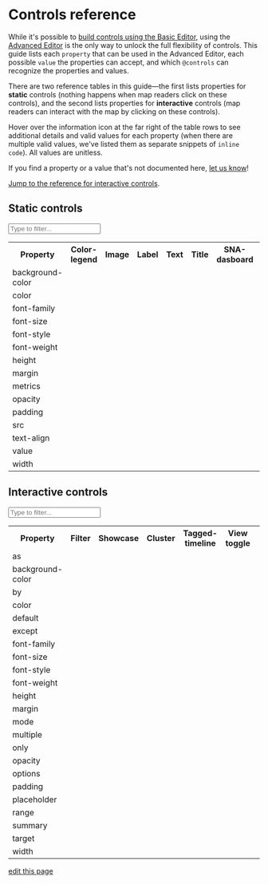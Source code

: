 # Controls reference

While it's possible to [build controls using the Basic Editor](/guides/controls.md#add-controls-through-the-basic-editor), using the [Advanced Editor](/overview/view-editors.md#advanced-editor) is the only way to unlock the full flexibility of controls. This guide lists each `property` that can be used in the Advanced Editor, each possible `value` the properties can accept, and which `@controls` can recognize the properties and values.

There are two reference tables in this guide—the first lists properties for **static** controls (nothing happens when map readers click on these controls), and the second lists properties for **interactive** controls (map readers can interact with the map by clicking on these controls).

Hover over the information icon <i class="fa fa-info-circle" data-placement="left" data-html="true" title="I ❤︎ information!"></i> at the far right of the table rows to see additional details and valid values for each property (when there are multiple valid values, we've listed them as separate snippets of `inline code`). All values are unitless.

If you find a property or a value that's not documented here, [let us know](mailto:support@kumu.io)!

[Jump to the reference for interactive controls](#interactive-controls).

<!-- TODO: document children properties -->

## Static controls

<input type="text" id="static-search-box" class="search-box" onkeyup="searchProperties('static')" placeholder="Type to filter...">

<table id="static-search-table" class="table borderless controls-reference">
  <tbody>
    <tr>
      <th class="text-left">Property</th>
      <th class="text-center">Color-legend</th>
      <th class="text-center">Image</th>
      <th class="text-center">Label</th>
      <th class="text-center">Text</th>
      <th class="text-center">Title</th>
      <th class="text-center">SNA-dasboard</th>
      <th class="text-center"></th>
    </tr>
    <tr>
      <td>background-color</td>
      <td><i class="fa fa-check"></i></td>
      <td><i class="fa fa-check"></i></td>
      <td><i class="fa fa-check"></i></td>
      <td><i class="fa fa-check"></i></td>
      <td><i class="fa fa-check"></i></td>
      <td><i class="fa fa-check"></i></td>
      <td><i class="fa fa-info-circle" data-placement="left" data-html="true" title="Defines background color of control
  <br><code>color</code>
  "</i></td>
    </tr>
    <tr>
      <td>color</td>
      <td><i class="fa fa-check"></i></td>
      <td></td>
      <td><i class="fa fa-check"></i></td>
      <td><i class="fa fa-check"></i></td>
      <td><i class="fa fa-check"></i></td>
      <td><i class="fa fa-check"></i></td>
      <td><i class="fa fa-info-circle" data-placement="left" data-html="true" title="Defines color of control's text
  <br><code>color</code>
  "</i></td>
    </tr>
    <tr>
      <td>font-family</td>
      <td><i class="fa fa-check"></i></td>
      <td></td>
      <td><i class="fa fa-check"></i></td>
      <td><i class="fa fa-check"></i></td>
      <td></td>
      <td><i class="fa fa-check"></i></td>
      <td><i class="fa fa-info-circle" data-placement="left" data-html="true" title="Defines font family of control's text
  <br><code>family-name</code><br><code>generic-family</code>
  "</i></td>
    </tr>
    <tr>
      <td>font-size</td>
      <td></td>
      <td></td>
      <td><i class="fa fa-check"></i></td>
      <td><i class="fa fa-check"></i></td>
      <td></td>
      <td><i class="fa fa-check"></i></td>
      <td><i class="fa fa-info-circle" data-placement="left" data-html="true" title="Defines size of control's text
  <br><code>number</code>
  "</i></td>
    </tr>
    <tr>
      <td>font-style</td>
      <td><i class="fa fa-check"></i></td>
      <td></td>
      <td><i class="fa fa-check"></i></td>
      <td><i class="fa fa-check"></i></td>
      <td><i class="fa fa-check"></i></td>
      <td><i class="fa fa-check"></i></td>
      <td><i class="fa fa-info-circle" data-placement="left" data-html="true" title="Defines style of control's text
  <br><code>normal</code><br><code>italic</code>
  "</i></td>
    </tr>
    <tr>
      <td>font-weight</td>
      <td><i class="fa fa-check"></i></td>
      <td></td>
      <td><i class="fa fa-check"></i></td>
      <td><i class="fa fa-check"></i></td>
      <td></td>
      <td><i class="fa fa-check"></i></td>
      <td><i class="fa fa-info-circle" data-placement="left" data-html="true" title="Defines weight of control's text
  <br><code>number</code>
  "</i></td>
    </tr>
    <tr>
      <td>height</td>
      <td><i class="fa fa-check"></i></td>
      <td><i class="fa fa-check"></i></td>
      <td><i class="fa fa-check"></i></td>
      <td><i class="fa fa-check"></i></td>
      <td><i class="fa fa-check"></i></td>
      <td><i class="fa fa-check"></i></td>
      <td><i class="fa fa-info-circle" data-placement="left" data-html="true" title="Defines height of control
  <br><code>number</code>
  "</i></td>
    </tr>
    <tr>
      <td>margin</td>
      <td><i class="fa fa-check"></i></td>
      <td><i class="fa fa-check"></i></td>
      <td><i class="fa fa-check"></i></td>
      <td><i class="fa fa-check"></i></td>
      <td><i class="fa fa-check"></i></td>
      <td><i class="fa fa-check"></i></td>
      <td><i class="fa fa-info-circle" data-placement="left" data-html="true" title="Defines space between the control and other controls on the map
  <br><code>number</code>
  "</i></td>
    </tr>
    <tr>
      <td>metrics</td>
      <td></td>
      <td></td>
      <td></td>
      <td></td>
      <td></td>
      <td><i class="fa fa-check"></i></td>
      <td><i class="fa fa-info-circle" data-placement="left" data-html="true" title="Defines which metrics will be included in the dashboard
  <br><code>element-count</code><br><code>connection-count</code><br><code>density</code><br><code>reciprocity</code><br><code>diameter</code><br><code>average-degree</code><br><code>average-path-length</code>
  "</i></td>
    </tr>
    <tr>
      <td>opacity</td>
      <td><i class="fa fa-check"></i></td>
      <td><i class="fa fa-check"></i></td>
      <td><i class="fa fa-check"></i></td>
      <td><i class="fa fa-check"></i></td>
      <td><i class="fa fa-check"></i></td>
      <td><i class="fa fa-check"></i></td>
      <td><i class="fa fa-info-circle" data-placement="left" data-html="true" title="Defines opacity of the control
  <br><code>0..1</code>
  "</i></td>
    </tr>
    <tr>
      <td>padding</td>
      <td><i class="fa fa-check"></i></td>
      <td><i class="fa fa-check"></i></td>
      <td><i class="fa fa-check"></i></td>
      <td><i class="fa fa-check"></i></td>
      <td><i class="fa fa-check"></i></td>
      <td><i class="fa fa-check"></i></td>
      <td><i class="fa fa-info-circle" data-placement="left" data-html="true" title="Defines space between the control's border and its contents
  <br><code>number</code>
  "</i></td>
    </tr>
    <tr>
      <td>src</td>
      <td></td>
      <td><i class="fa fa-check"></i></td>
      <td></td>
      <td></td>
      <td></td>
      <td></td>
      <td><i class="fa fa-info-circle" data-placement="left" data-html="true" title="Defines the source of the image
  <br><code>url</code>
  "</i></td>
    </tr>
    <tr>
      <td>text-align</td>
      <td></td>
      <td></td>
      <td><i class="fa fa-check"></i></td>
      <td><i class="fa fa-check"></i></td>
      <td><i class="fa fa-check"></i></td>
      <td><i class="fa fa-check"></i></td>
      <td><i class="fa fa-info-circle" data-placement="left" data-html="true" title="Defines alignment of text within the control
  <br><code>center</code><br><code>left</code><br><code>right</code>
  "</i></td>
    </tr>
    <tr>
      <td>value</td>
      <td></td>
      <td></td>
      <td><i class="fa fa-check"></i></td>
      <td><i class="fa fa-check"></i></td>
      <td><i class="fa fa-check"></i></td>
      <td></td>
      <td><i class="fa fa-info-circle" data-placement="left" data-html="true" title="Any plain text string. Markdown and some HTML are allowed.
  <br><code>string</code>
  <br><br>Text controls recognize some inline HTML
  "</i></td>
    </tr>
    <tr>
      <td>width</td>
      <td><i class="fa fa-check"></i></td>
      <td><i class="fa fa-check"></i></td>
      <td><i class="fa fa-check"></i></td>
      <td><i class="fa fa-check"></i></td>
      <td><i class="fa fa-check"></i></td>
      <td><i class="fa fa-check"></i></td>
      <td><i class="fa fa-info-circle" data-placement="left" data-html="true" title="Defines width of control
  <br><code>number</code>
  "</i></td>
    </tr>
  </tbody>
</table>


## Interactive controls

<input type="text" id="interactive-search-box" class="search-box" onkeyup="searchProperties('interactive')" placeholder="Type to filter...">

<table id="interactive-search-table" class="controls-reference table borderless">
  <tbody>
        <tr>
          <th class="text-left">Property</th>
          <th class="text-center">Filter</th>
          <th class="text-center">Showcase</th>
          <th class="text-center">Cluster</th>
          <th class="text-center">Tagged-timeline</th>
          <th class="text-center">View toggle</th>
          <th class="text-center"></th>
        </tr>
        <tr>
          <td>as</td>
          <td><i class="fa fa-check"></i></td>
          <td><i class="fa fa-check"></i></td>
          <td><i class="fa fa-check"></i></td>
          <td><i class="fa fa-check"></i></td>
          <td><i class="fa fa-check"></i></td>
          <td><i class="fa fa-info-circle" data-placement="left" data-html="true" title="Defines how the control is presented
      <br><code>labels</code><br><code>buttons</code><br><code>dropdown</code>
      "</i></td>
        </tr>
        <tr>
          <td>background-color</td>
          <td><i class="fa fa-check"></i></td>
          <td><i class="fa fa-check"></i></td>
          <td><i class="fa fa-check"></i></td>
          <td><i class="fa fa-check"></i></td>
          <td></td>
          <td><i class="fa fa-info-circle" data-placement="left" data-html="true" title="Defines background color of control
      <br><code>color</code>
      "</i></td>
        </tr>
        <tr>
          <td>by</td>
          <td><i class="fa fa-check"></i></td>
          <td><i class="fa fa-check"></i></td>
          <td><i class="fa fa-check"></i></td>
          <td></td>
          <td></td>
          <td><i class="fa fa-info-circle" data-placement="left" data-html="true" title="Defines the field to filter, showcase, or cluster by
      <br><code>'Field Name'</code>
      "</i></td>
        </tr>
        <tr>
          <td>color</td>
          <td><i class="fa fa-check"></i></td>
          <td><i class="fa fa-check"></i></td>
          <td><i class="fa fa-check"></i></td>
          <td><i class="fa fa-check"></i></td>
          <td><i class="fa fa-check"></i></td>
          <td><i class="fa fa-info-circle" data-placement="left" data-html="true" title="Defines color of control's text (labels, placeholders, and summaries only)
      <br><code>color</code>
      "</i></td>
        </tr>
        <tr>
          <td>default</td>
          <td><i class="fa fa-check"></i></td>
          <td><i class="fa fa-check"></i></td>
          <td></td>
          <td><i class="fa fa-check"></i></td>
          <td><i class="fa fa-check"></i></td>
          <td><i class="fa fa-info-circle" data-placement="left" data-html="true" title="Defines which options should be selected by default
      <br><code>none</code><br><code>show-all</code><br><code>select all</code><br><code>'field value 1', 'field value 2',...</code>
      "</i></td>
        </tr>
        <tr>
          <td>except</td>
          <td><i class="fa fa-check"></i></td>
          <td><i class="fa fa-check"></i></td>
          <td></td>
          <td></td>
          <td></td>
          <td><i class="fa fa-info-circle" data-placement="left" data-html="true" title="Allows you to remove field values from the available choices
      <br><code>'field value 1', 'field value 2',...</code>
      "</i></td>
        </tr>
        <tr>
          <td>font-family</td>
          <td><i class="fa fa-check"></i></td>
          <td><i class="fa fa-check"></i></td>
          <td><i class="fa fa-check"></i></td>
          <td><i class="fa fa-check"></i></td>
          <td><i class="fa fa-check"></i></td>
          <td><i class="fa fa-info-circle" data-placement="left" data-html="true" title="Defines font family of control's text (labels, placeholders, and summaries only)
      <br><code>family-name</code><br><code>generic-family</code>
      "</i></td>
        </tr>
        <tr>
          <td>font-size</td>
          <td><i class="fa fa-check"></i></td>
          <td><i class="fa fa-check"></i></td>
          <td><i class="fa fa-check"></i></td>
          <td><i class="fa fa-check"></i></td>
          <td><i class="fa fa-check"></i></td>
          <td><i class="fa fa-info-circle" data-placement="left" data-html="true" title="Defines size of control's text (labels, placeholders, and summaries only)
      <br><code>number</code>
      "</i></td>
        </tr>
        <tr>
          <td>font-style</td>
          <td><i class="fa fa-check"></i></td>
          <td><i class="fa fa-check"></i></td>
          <td><i class="fa fa-check"></i></td>
          <td><i class="fa fa-check"></i></td>
          <td><i class="fa fa-check"></i></td>
          <td><i class="fa fa-info-circle" data-placement="left" data-html="true" title="Defines style of control's text (labels, placeholders, and summaries only)
      <br><code>normal</code><br><code>italic</code>
      "</i></td>
        </tr>
        <tr>
          <td>font-weight</td>
          <td><i class="fa fa-check"></i></td>
          <td><i class="fa fa-check"></i></td>
          <td><i class="fa fa-check"></i></td>
          <td><i class="fa fa-check"></i></td>
          <td><i class="fa fa-check"></i></td>
          <td><i class="fa fa-info-circle" data-placement="left" data-html="true" title="Defines weight of control's text (labels, placeholders, and summaries only)
      <br><code>number</code>
      "</i></td>
        </tr>
        <tr>
          <td>height</td>
          <td><i class="fa fa-check"></i></td>
          <td><i class="fa fa-check"></i></td>
          <td><i class="fa fa-check"></i></td>
          <td><i class="fa fa-check"></i></td>
          <td><i class="fa fa-check"></i></td>
          <td><i class="fa fa-info-circle" data-placement="left" data-html="true" title="Defines height of control
      <br><code>number</code>
      "</i></td>
        </tr>
        <tr>
          <td>margin</td>
          <td><i class="fa fa-check"></i></td>
          <td><i class="fa fa-check"></i></td>
          <td><i class="fa fa-check"></i></td>
          <td><i class="fa fa-check"></i></td>
          <td><i class="fa fa-check"></i></td>
          <td><i class="fa fa-info-circle" data-placement="left" data-html="true" title="Defines space between the control and other controls on the map
      <br><code>number</code>
      "</i></td>
        </tr>
        <tr>
          <td>mode</td>
          <td></td>
          <td><i class="fa fa-check"></i></td>
          <td></td>
          <td></td>
          <td></td>
          <td><i class="fa fa-info-circle" data-placement="left" data-html="true" title="Controls how the selection is showcased. <code>normal</code> is the default and showcases the selection plus any connections between the showcased elements. <code>loose</code> showcases the selection plus neighboring elements. <code>strict</code> only showcases the selection itself.
      <br><code>normal</code><br><code>loose</code><br><code>strict</code>
      "</i></td>
        </tr>
        <tr>
          <td>multiple</td>
          <td><i class="fa fa-check"></i></td>
          <td><i class="fa fa-check"></i></td>
          <td><i class="fa fa-check"></i></td>
          <td><i class="fa fa-check"></i></td>
          <td><i class="fa fa-check"></i></td>
          <td><i class="fa fa-info-circle" data-placement="left" data-html="true" title="Controls whether more than one option can be selected at a time
      <br><code>TRUE</code><br><code>FALSE</code>
      "</i></td>
        </tr>
        <tr>
          <td>only</td>
          <td><i class="fa fa-check"></i></td>
          <td><i class="fa fa-check"></i></td>
          <td></td>
          <td></td>
          <td></td>
          <td><i class="fa fa-info-circle" data-placement="left" data-html="true" title="Allows you to explicitly define which field values should be included as available choices
      <br><code>'field value 1', 'field value 2',...</code>
      "</i></td>
        </tr>
        <tr>
          <td>opacity</td>
          <td><i class="fa fa-check"></i></td>
          <td><i class="fa fa-check"></i></td>
          <td><i class="fa fa-check"></i></td>
          <td><i class="fa fa-check"></i></td>
          <td><i class="fa fa-check"></i></td>
          <td><i class="fa fa-info-circle" data-placement="left" data-html="true" title="Defines opacity of the control
      <br><code>0..1</code>
      "</i></td>
        </tr>
        <tr>
          <td>options</td>
          <td></td>
          <td></td>
          <td></td>
          <td></td>
          <td><i class="fa fa-check"></i></td>
          <td><i class="fa fa-info-circle" data-placement="left" data-html="true" title="Allows you to explicitly define which options should be included as available choices
      <br><code>'partial-view-1', 'partial-view-2',...</code>
      "</i></td>
        </tr>
        <tr>
          <td>padding</td>
          <td><i class="fa fa-check"></i></td>
          <td><i class="fa fa-check"></i></td>
          <td><i class="fa fa-check"></i></td>
          <td><i class="fa fa-check"></i></td>
          <td><i class="fa fa-check"></i></td>
          <td><i class="fa fa-info-circle" data-placement="left" data-html="true" title="Defines space between the control's border and its contents
      <br><code>number</code>
      "</i></td>
        </tr>
        <tr>
          <td>placeholder</td>
          <td><i class="fa fa-check"></i></td>
          <td><i class="fa fa-check"></i></td>
          <td><i class="fa fa-check"></i></td>
          <td><i class="fa fa-check"></i></td>
          <td><i class="fa fa-check"></i></td>
          <td><i class="fa fa-info-circle" data-placement="left" data-html="true" title="The text to display when nothing is selected<br>(for <code>as: dropdown</code> only)
      <br><code>string</code>
      "</i></td>
        </tr>
        <tr>
          <td>range</td>
          <td></td>
          <td></td>
          <td></td>
          <td><i class="fa fa-check"></i></td>
          <td></td>
          <td><i class="fa fa-info-circle" data-placement="left" data-html="true" title="Defines the years that should be included
      <br><code>year..year</code>
      "</i></td>
        </tr>
        <tr>
          <td>summary</td>
          <td><i class="fa fa-check"></i></td>
          <td><i class="fa fa-check"></i></td>
          <td><i class="fa fa-check"></i></td>
          <td><i class="fa fa-check"></i></td>
          <td><i class="fa fa-check"></i></td>
          <td><i class="fa fa-info-circle" data-placement="left" data-html="true" title="Summarizes the options that have been selected<br>(for <code>as: dropdown</code> only)
      <br><code>string</code>
      "</i></td>
        </tr>
        <tr>
          <td>target</td>
          <td><i class="fa fa-check"></i></td>
          <td><i class="fa fa-check"></i></td>
          <td></td>
          <td><i class="fa fa-check"></i></td>
          <td></td>
          <td><i class="fa fa-info-circle" data-placement="left" data-html="true" title="Defines whether the filter should apply to elements, connections, or loops.
      <br><code>selector</code>
      "</i></td>
        </tr>
        <tr>
          <td>width</td>
          <td><i class="fa fa-check"></i></td>
          <td><i class="fa fa-check"></i></td>
          <td><i class="fa fa-check"></i></td>
          <td><i class="fa fa-check"></i></td>
          <td><i class="fa fa-check"></i></td>
          <td><i class="fa fa-info-circle" data-placement="left" data-html="true" title="Defines width of control
      <br><code>number</code>
      "</i></td>
        </tr>
  </tbody>
</table>

<script type="text/javascript">

function searchProperties(tableName) {
    let searchBox, searchTerm, table, rows, i, cells, textToSearch;

    searchBox = document.querySelector("#"+ tableName + "-search-box");
    searchTerm = searchBox.value.toLowerCase();
    table = document.querySelector("#"+ tableName + "-search-table");
    rows = table.querySelectorAll("tr");

    for(i = 1; i < rows.length; i++) {
        cell = rows[i].querySelector("td");
        textToSearch = cell.innerHTML.toLowerCase();

        if(textToSearch.indexOf(searchTerm) > -1) {
            rows[i].style.display = "table-row";
        } else {
            rows[i].style.display = "none";
        }
    }
}

</script>

<span class="edit-link"><a href="https://github.com/kumu/docs/blob/master/guides/controls/controls-reference.md" target="_blank"><i class="fa fa-github"></i> edit this page</a></span>
